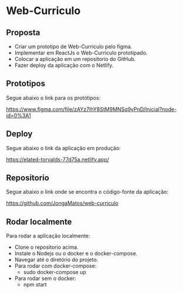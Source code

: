# Web-Curriculo

## Proposta

<!-- * Criar um prototipo de Web-Curriculo com pelo menos 2 paginas, pelo figma. -->
* Criar um prototipo de Web-Curriculo pelo figma.
* Implementar em ReactJs o Web-Curriculo prototipado.
* Colocar a aplicação em um repositorio do GitHub.
* Fazer deploy da aplicação com o Netlify.

## Prototipos

Segue abaixo o link para os protótipos:

<https://www.figma.com/file/zAYz7IhY8StM9MNSq9yPnD/Inicial?node-id=0%3A1>

## Deploy

Segue abaixo o link da aplicação em produção:

<https://elated-torvalds-77d75a.netlify.app/>

## Repositorio

Segue abaixo o link onde se encontra o código-fonte da aplicação:

<https://github.com/JongaMatos/web-curriculo>

## Rodar localmente

Para rodar a aplicação localmente:

* Clone o repositorio acima.
* Instale o Nodejs ou o docker e o docker-compose.
* Navegar até o diretório do projeto.
* Para rodar com docker-compose:
  * sudo docker-compose up
* Para rodar sem o docker:
  * npm start
